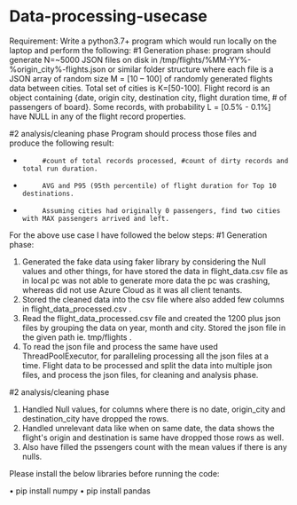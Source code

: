 # Data-processing-usecase
Requirement:
Write a python3.7+ program which would run locally on the laptop and perform the following:
#1 Generation phase: 
program should generate N=~5000 JSON files on disk in /tmp/flights/%MM-YY%-%origin_city%-flights.json or similar folder structure where each file is a JSON array of random size M = [10 – 100] of randomly generated flights data between cities. 
Total set of cities is K=[50-100].  Flight record is an object containing {date, origin city, destination city, flight duration time, # of passengers of board}. Some records, with probability L = [0.5% - 0.1%] have NULL in any of the flight record properties. 
 
#2 analysis/cleaning phase
Program should process those files and produce the following result: 
-          #count of total records processed, #count of dirty records and total run duration. 
-          AVG and P95 (95th percentile) of flight duration for Top 10 destinations. 
-          Assuming cities had originally 0 passengers, find two cities with MAX passengers arrived and left. 


For the above use case I have followed the below steps:
#1 Generation phase:
1.  Generated the fake data using faker library by considering the Null values and other things, for have stored the data in flight_data.csv file as in local pc was not able to generate more data the pc was crashing, whereas did not use Azure Cloud as it was all client tenants.
2.	Stored the cleaned data into the csv file where also added few columns in flight_data_processed.csv .
3.  Read the flight_data_processed.csv file and created the 1200 plus json files by grouping the data on year, month and city. Stored the json file in the given path ie. tmp/flights .
4.  To read the json file and process the same have used ThreadPoolExecutor, for paralleling processing all the json files at a time.
Flight data to be processed and split the data into multiple json files, and process the json files, for cleaning and analysis phase.

#2 analysis/cleaning phase
1. Handled Null values, for columns where there is no date, origin_city and destination_city have dropped the rows.
2. Handled unrelevant data like when on same date, the data shows the flight's origin and destination is same have dropped those rows as well.
3. Also have filled the pssengers count with the mean values if there is any nulls.

Please install the below libraries before running the code:

•	pip install numpy
•	pip install pandas
